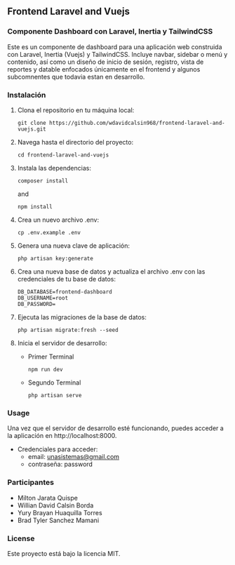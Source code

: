 ## Frontend Laravel and Vuejs

### Componente Dashboard con Laravel, Inertia y TailwindCSS

Este es un componente de dashboard para una aplicación web construida con Laravel, Inertia (Vuejs) y TailwindCSS. Incluye navbar, sidebar o menú y contenido, así como un diseño de inicio de sesión, registro, vista de reportes y datable enfocados únicamente en el frontend y algunos subcomnentes que todavia estan en desarrollo.

### Instalación

1. Clona el repositorio en tu máquina local:

    ```
    git clone https://github.com/wdavidcalsin968/frontend-laravel-and-vuejs.git
    ```

2. Navega hasta el directorio del proyecto:

    ```
    cd frontend-laravel-and-vuejs
    ```

3. Instala las dependencias:

    ```
    composer install
    ```

    and

    ```
    npm install
    ```

4. Crea un nuevo archivo .env:

    ```
    cp .env.example .env
    ```

5. Genera una nueva clave de aplicación:

    ```
    php artisan key:generate
    ```

6. Crea una nueva base de datos y actualiza el archivo .env con las credenciales de tu base de datos:

    ```
    DB_DATABASE=frontend-dashboard
    DB_USERNAME=root
    DB_PASSWORD=
    ```

7. Ejecuta las migraciones de la base de datos:

    ```
    php artisan migrate:fresh --seed
    ```

8. Inicia el servidor de desarrollo:

    - Primer Terminal
        ```
        npm run dev
        ```
    - Segundo Terminal

        ```
        php artisan serve
        ```

### Usage

Una vez que el servidor de desarrollo esté funcionando, puedes acceder a la aplicación en http://localhost:8000.

-   Credenciales para acceder:
    -   email: unasistemas@gmail.com
    -   contraseña: password

### Participantes

-   Milton Jarata Quispe
-   Willian David Calsin Borda
-   Yury Brayan Huaquilla Torres
-   Brad Tyler Sanchez Mamani

### License

Este proyecto está bajo la licencia MIT.
